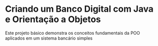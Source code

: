 # Criando um Banco Digital com Java e Orientação a Objetos
Este projeto básico demonstra os conceitos fundamentais da POO aplicados em um sistema bancário simples
